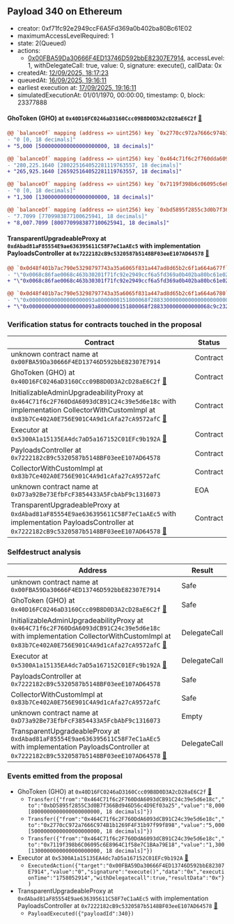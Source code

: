 ## Payload 340 on Ethereum

- creator: 0xf71fc92e2949ccF6A5Fd369a0b402ba80Bc61E02
- maximumAccessLevelRequired: 1
- state: 2(Queued)
- actions:
  - [0x00FBA59Da30666F4ED13746D592bbE82307E7914](https://etherscan.io/tx/0x00FBA59Da30666F4ED13746D592bbE82307E7914), accessLevel: 1, withDelegateCall: true, value: 0, signature: execute(), callData: 0x
- createdAt: [12/09/2025, 18:17:23](https://etherscan.io/tx/0xddc5003036ae9c8077b2ca79b719d2ec1dd1e0dcd531b39d776adfd2d4e3ae0d)
- queuedAt: [16/09/2025, 19:16:11](https://etherscan.io/tx/0xa44722d9656d74d9721f67218f5f77fb9a3942bf581c2fa990f27c8f1ff89b8c)
- earliest execution at: [17/09/2025, 19:16:11](https://www.epochconverter.com/countdown?q=1758136571)
- simulatedExecutionAt: 01/01/1970, 00:00:00, timestamp: 0, block: 23377888
#### GhoToken (GHO) at `0x40D16FC0246aD3160Ccc09B8D0D3A2cD28aE6C2f` [:ghost:](https://github.com/bgd-labs/aave-address-book  "AaveV3Ethereum.ASSETS.GHO.UNDERLYING")

```diff
@@ `balanceOf` mapping (address => uint256) key `0x2770cc972a7666c974b1b1269f4f31b97f99f898` @@
- "0 [0, 18 decimals]"
+ "5,000 [5000000000000000000000, 18 decimals]"

@@ `balanceOf` mapping (address => uint256) key `0x464c71f6c2f760dda6093dcb91c24c39e5d6e18c` @@
- "280,225.1640 [280225164052281119763557, 18 decimals]"
+ "265,925.1640 [265925164052281119763557, 18 decimals]"

@@ `balanceOf` mapping (address => uint256) key `0x7119f398b6c06095c6e8964c1f58e7c1baa79e18` @@
- "0 [0, 18 decimals]"
+ "1,300 [1300000000000000000000, 18 decimals]"

@@ `balanceOf` mapping (address => uint256) key `0xbd5895f2855c3d0b7f366bd946d56c4d9ef03a25` @@
- "7.7099 [7709983877100625941, 18 decimals]"
+ "8,007.7099 [8007709983877100625941, 18 decimals]"

```
#### TransparentUpgradeableProxy at `0xdAbad81aF85554E9ae636395611C58F7eC1aAEc5` with implementation PayloadsController at `0x7222182cB9c5320587b5148BF03eeE107AD64578` [:ghost:](https://github.com/bgd-labs/aave-address-book  "GovernanceV3Ethereum.PAYLOADS_CONTROLLER")

```diff
@@ `0x0d48f401b7ac790e53298797743a35a6065f831a447ad8d65b2c6f1a664a677f` raw  @@
- "\"0x0068c86fae0068c463b30201f71fc92e2949ccf6a5fd369a0b402ba80bc61e02\""
+ "\"0x0068c86fae0068c463b30301f71fc92e2949ccf6a5fd369a0b402ba80bc61e02\""

@@ `0x0d48f401b7ac790e53298797743a35a6065f831a447ad8d65b2c6f1a664a6780` raw  @@
- "\"0x000000000000000000093a8000000151800068f2883300000000000000000000\""
+ "\"0x000000000000000000093a8000000151800068f2883300000000000068c9c232\""

```
### Verification status for contracts touched in the proposal

| Contract | Status |
|---------|------------|
| unknown contract name at `0x00FBA59Da30666F4ED13746D592bbE82307E7914` | Contract |
| GhoToken (GHO) at `0x40D16FC0246aD3160Ccc09B8D0D3A2cD28aE6C2f` [:ghost:](https://github.com/bgd-labs/aave-address-book  "AaveV3Ethereum.ASSETS.GHO.UNDERLYING") | Contract |
| InitializableAdminUpgradeabilityProxy at `0x464C71f6c2F760DdA6093dCB91C24c39e5d6e18c` with implementation CollectorWithCustomImpl at `0x83b7Ce402A0E756E901C4A9d1cAfa27cA9572afC` [:ghost:](https://github.com/bgd-labs/aave-address-book  "AaveV2Ethereum.COLLECTOR") | Contract |
| Executor at `0x5300A1a15135EA4dc7aD5a167152C01EFc9b192A` [:ghost:](https://github.com/bgd-labs/aave-address-book  "AaveV2Ethereum.POOL_ADMIN") | Contract |
| PayloadsController at `0x7222182cB9c5320587b5148BF03eeE107AD64578` | Contract |
| CollectorWithCustomImpl at `0x83b7Ce402A0E756E901C4A9d1cAfa27cA9572afC` | Contract |
| unknown contract name at `0xD73a92Be73EfbFcF3854433A5FcbAbF9c1316073` | EOA |
| TransparentUpgradeableProxy at `0xdAbad81aF85554E9ae636395611C58F7eC1aAEc5` with implementation PayloadsController at `0x7222182cB9c5320587b5148BF03eeE107AD64578` [:ghost:](https://github.com/bgd-labs/aave-address-book  "GovernanceV3Ethereum.PAYLOADS_CONTROLLER") | Contract |

### Selfdestruct analysis

| Address | Result |
|---------|------------|
| unknown contract name at `0x00FBA59Da30666F4ED13746D592bbE82307E7914` | Safe |
| GhoToken (GHO) at `0x40D16FC0246aD3160Ccc09B8D0D3A2cD28aE6C2f` [:ghost:](https://github.com/bgd-labs/aave-address-book  "AaveV3Ethereum.ASSETS.GHO.UNDERLYING") | Safe |
| InitializableAdminUpgradeabilityProxy at `0x464C71f6c2F760DdA6093dCB91C24c39e5d6e18c` with implementation CollectorWithCustomImpl at `0x83b7Ce402A0E756E901C4A9d1cAfa27cA9572afC` [:ghost:](https://github.com/bgd-labs/aave-address-book  "AaveV2Ethereum.COLLECTOR") | DelegateCall |
| Executor at `0x5300A1a15135EA4dc7aD5a167152C01EFc9b192A` [:ghost:](https://github.com/bgd-labs/aave-address-book  "AaveV2Ethereum.POOL_ADMIN") | DelegateCall |
| PayloadsController at `0x7222182cB9c5320587b5148BF03eeE107AD64578` | Safe |
| CollectorWithCustomImpl at `0x83b7Ce402A0E756E901C4A9d1cAfa27cA9572afC` | Safe |
| unknown contract name at `0xD73a92Be73EfbFcF3854433A5FcbAbF9c1316073` | Empty |
| TransparentUpgradeableProxy at `0xdAbad81aF85554E9ae636395611C58F7eC1aAEc5` with implementation PayloadsController at `0x7222182cB9c5320587b5148BF03eeE107AD64578` [:ghost:](https://github.com/bgd-labs/aave-address-book  "GovernanceV3Ethereum.PAYLOADS_CONTROLLER") | DelegateCall |

### Events emitted from the proposal

- GhoToken (GHO) at `0x40D16FC0246aD3160Ccc09B8D0D3A2cD28aE6C2f` [:ghost:](https://github.com/bgd-labs/aave-address-book  "AaveV3Ethereum.ASSETS.GHO.UNDERLYING")
  - `Transfer({"from":"0x464C71f6c2F760DdA6093dCB91C24c39e5d6e18c","to":"0xbD5895f2855C3d0B7f366Bd946D56c4D9Ef03a25","value":"8,000 [8000000000000000000000, 18 decimals]"})`
  - `Transfer({"from":"0x464C71f6c2F760DdA6093dCB91C24c39e5d6e18c","to":"0x2770cC972a7666C974B1b1269F4F31b97f99f898","value":"5,000 [5000000000000000000000, 18 decimals]"})`
  - `Transfer({"from":"0x464C71f6c2F760DdA6093dCB91C24c39e5d6e18c","to":"0x7119f398b6C06095c6E8964C1f58e7C1BAa79E18","value":"1,300 [1300000000000000000000, 18 decimals]"})`
- Executor at `0x5300A1a15135EA4dc7aD5a167152C01EFc9b192A` [:ghost:](https://github.com/bgd-labs/aave-address-book  "AaveV2Ethereum.POOL_ADMIN")
  - `ExecutedAction({"target":"0x00FBA59Da30666F4ED13746D592bbE82307E7914","value":"0","signature":"execute()","data":"0x","executionTime":"1758052914","withDelegatecall":true,"resultData":"0x"})`
- TransparentUpgradeableProxy at `0xdAbad81aF85554E9ae636395611C58F7eC1aAEc5` with implementation PayloadsController at `0x7222182cB9c5320587b5148BF03eeE107AD64578` [:ghost:](https://github.com/bgd-labs/aave-address-book  "GovernanceV3Ethereum.PAYLOADS_CONTROLLER")
  - `PayloadExecuted({"payloadId":340})`
